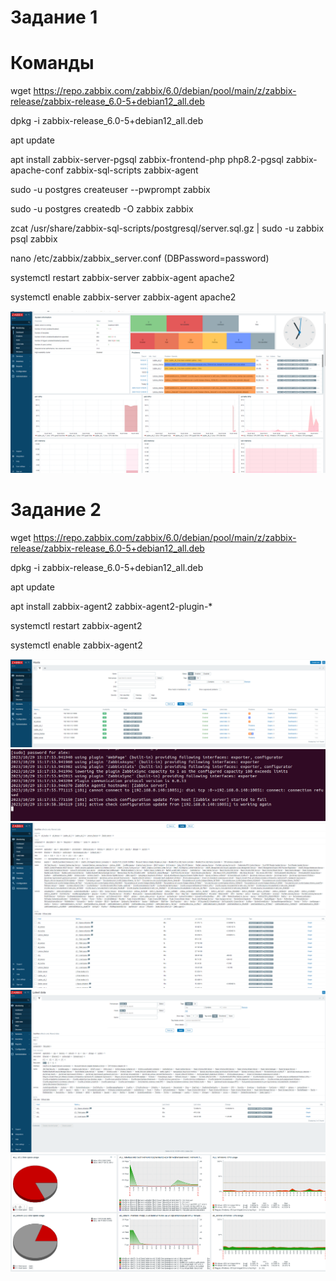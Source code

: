 # Задание 1

# Команды

wget https://repo.zabbix.com/zabbix/6.0/debian/pool/main/z/zabbix-release/zabbix-release_6.0-5+debian12_all.deb

dpkg -i zabbix-release_6.0-5+debian12_all.deb

apt update

apt install zabbix-server-pgsql zabbix-frontend-php php8.2-pgsql zabbix-apache-conf zabbix-sql-scripts zabbix-agent

sudo -u postgres createuser --pwprompt zabbix

sudo -u postgres createdb -O zabbix zabbix

zcat /usr/share/zabbix-sql-scripts/postgresql/server.sql.gz | sudo -u zabbix psql zabbix

nano /etc/zabbix/zabbix_server.conf (DBPassword=password)

systemctl restart zabbix-server zabbix-agent apache2

systemctl enable zabbix-server zabbix-agent apache2

![alt text](https://github.com/Skorp712/monitoring/blob/main/1.png)

# Задание 2

wget https://repo.zabbix.com/zabbix/6.0/debian/pool/main/z/zabbix-release/zabbix-release_6.0-5+debian12_all.deb

dpkg -i zabbix-release_6.0-5+debian12_all.deb

apt update

apt install zabbix-agent2 zabbix-agent2-plugin-*

systemctl restart zabbix-agent2

systemctl enable zabbix-agent2

![alt text](https://github.com/Skorp712/monitoring/blob/main/11.png)
![alt text](https://github.com/Skorp712/monitoring/blob/main/13.png)
![alt text](https://github.com/Skorp712/monitoring/blob/main/23.png)
![alt text](https://github.com/Skorp712/monitoring/blob/main/3.png)
![alt text](https://github.com/Skorp712/monitoring/blob/main/33.png)
